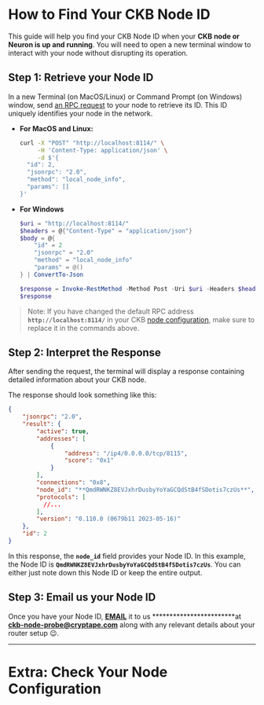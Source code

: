 # How to Find Your CKB Node ID

This guide will help you find your CKB Node ID when your **CKB node or Neuron is up and running**. You will need to open a new terminal window to interact with your node without disrupting its operation.

## Step 1: Retrieve your Node ID

In a new Terminal (on MacOS/Linux) or Command Prompt (on Windows) window, send [an RPC request](https://github.com/nervosnetwork/ckb/tree/develop/rpc#method-local_node_info) to your node to retrieve its ID. This ID uniquely identifies your node in the network.

- **For MacOS and Linux:**

    ```bash
    curl -X "POST" "http://localhost:8114/" \
         -H 'Content-Type: application/json' \
         -d $'{
      "id": 2,
      "jsonrpc": "2.0",
      "method": "local_node_info",
      "params": []
    }'
    ```

- **For Windows**

    ```powershell
    $uri = "http://localhost:8114/"
    $headers = @{"Content-Type" = "application/json"}
    $body = @{
        "id" = 2
        "jsonrpc" = "2.0"
        "method" = "local_node_info"
        "params" = @()
    } | ConvertTo-Json
    
    $response = Invoke-RestMethod -Method Post -Uri $uri -Headers $headers -Body $body
    $response
    ```


> Note: If you have changed the default RPC address **`http://localhost:8114/`** in your CKB [node configuration](https://www.notion.so/How-to-Find-Your-CKB-Node-ID-5ce430154e184723928afd4e265f6a23?pvs=21), make sure to replace it in the commands above.
>

## ****Step 2: Interpret the Response****

After sending the request, the terminal will display a response containing detailed information about your CKB node.

The response should look something like this:

```json
{
    "jsonrpc": "2.0",
    "result": {
        "active": true,
        "addresses": [
            {
                "address": "/ip4/0.0.0.0/tcp/8115",
                "score": "0x1"
            }
        ],
        "connections": "0x8",
        "node_id": "**QmdRWNKZ8EVJxhrDusbyYoYaGCQdStB4fSDotis7czUs**",
        "protocols": [
          //...
        ],
        "version": "0.110.0 (0679b11 2023-05-16)"
    },
    "id": 2
}
```

In this response, the **`node_id`** field provides your Node ID. In this example, the Node ID is **`QmdRWNKZ8EVJxhrDusbyYoYaGCQdStB4fSDotis7czUs`**. You can either just note down this Node ID or keep the entire output.

## Step 3: Email us your Node ID

Once you have your Node ID, **[EMAIL](mailto:ckb-node-probe@cryptape.com)** it to us ************************at **ckb-node-probe@cryptape.com** along with any relevant details about your router setup 😉.

---

# **Extra: Check Your Node Configuration**